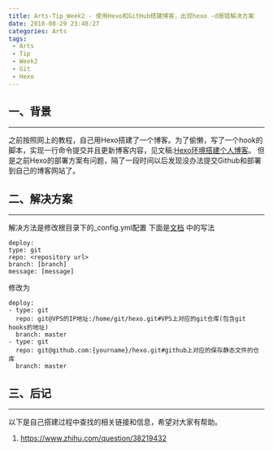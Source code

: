 ```yaml
---
title: Arts-Tip_Week2 - 使用Hexo和GitHub搭建博客，出现hexo -d报错解决方案
date: 2018-08-29 23:48:27
categories: Arts
tags:
 - Arts
 - Tip
 - Week2
 - Git
 - Hexo
---
```


## 一、背景
---
之前按照网上的教程，自己用Hexo搭建了一个博客。为了偷懒，写了一个hook的脚本，实现一行命令提交并且更新博客内容，见文稿:[Hexo环境搭建个人博客][1]。
但是之前Hexo的部署方案有问题，隔了一段时间以后发现没办法提交Github和部署到自己的博客网站了。

## 二、解决方案
---

解决方法是修改根目录下的_config.yml配置
下面是[文档][2] 中的写法
```
deploy:
type: git
repo: <repository url>
branch: [branch]
message: [message]
```

修改为
```
deploy:
- type: git
  repo: git@VPS的IP地址:/home/git/hexo.git#VPS上对应的git仓库(包含git hooks的地址)
  branch: master
- type: git
  repo: git@github.com:{yourname}/hexo.git#github上对应的保存静态文件的仓库
  branch: master
```

## 三、后记
---
以下是自己搭建过程中查找的相关链接和信息，希望对大家有帮助。
1. https://www.zhihu.com/question/38219432


[1]: http://skyhacks.org/2017/07/21/Others/UseHexoToBuildBlog/
[2]: https://hexo.io/zh-cn/docs/deployment.html#Git
